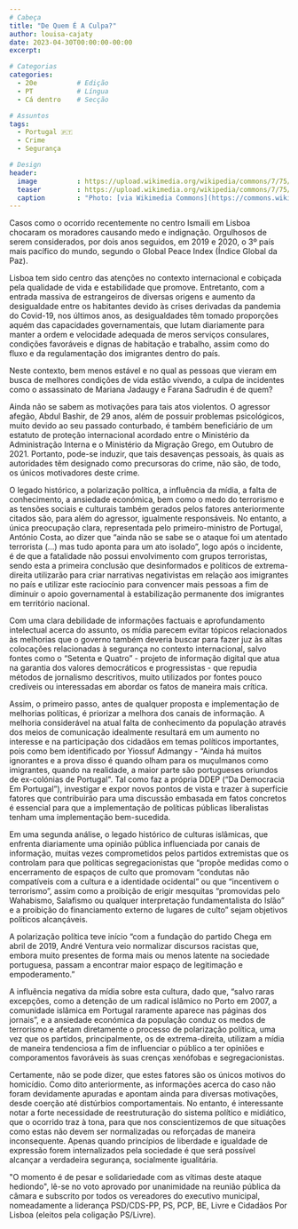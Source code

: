 ```yaml
---
# Cabeça
title: "De Quem É A Culpa?"
author: louisa-cajaty
date: 2023-04-30T00:00:00-00:00
excerpt:

# Categorias
categories:
  - 20e          # Edição
  - PT           # Língua
  - Cá dentro    # Secção

# Assuntos
tags:
  - Portugal 🇵🇹
  - Crime
  - Segurança

# Design
header:
  image          : https://upload.wikimedia.org/wikipedia/commons/7/75/Lisbon_Ismaili_Center%2C_Portugal.jpg
  teaser         : https://upload.wikimedia.org/wikipedia/commons/7/75/Lisbon_Ismaili_Center%2C_Portugal.jpg
  caption        : "Photo: [via Wikimedia Commons](https://commons.wikimedia.org/wiki/File:Lisbon_Ismaili_Center,_Portugal.jpg)"
---
```


Casos como o ocorrido recentemente no centro Ismaili em Lisboa chocaram os moradores causando medo e indignação. Orgulhosos de serem considerados, por dois anos seguidos, em 2019 e 2020, o 3º país mais pacífico do mundo, segundo o Global Peace Index (Índice Global da Paz).

Lisboa tem sido centro das atenções no contexto internacional e cobiçada pela qualidade de vida e estabilidade que promove. Entretanto, com a entrada massiva de estrangeiros de diversas origens e aumento da desigualdade entre os habitantes devido às crises derivadas da pandemia do Covid-19, nos últimos anos, as desigualdades têm tomado proporções aquém das capacidades governamentais, que lutam diariamente para manter a ordem e velocidade adequada de meros serviços consulares, condições favoráveis e dignas de habitação e trabalho, assim como do fluxo e da regulamentação dos imigrantes dentro do país.

Neste contexto, bem menos estável e no qual as pessoas que vieram em busca de melhores condições de vida estão vivendo, a culpa de incidentes como o assassinato de Mariana Jadaugy e Farana Sadrudin é de quem? 

Ainda não se sabem as motivações para tais atos violentos. O agressor afegão, Abdul Bashir, de 29 anos, além de possuir problemas psicológicos, muito devido ao seu passado conturbado, é também beneficiário de um estatuto de proteção internacional acordado entre o Ministério da Administração Interna e o Ministério da Migração Grego, em Outubro de 2021. Portanto, pode-se induzir, que tais desavenças pessoais, às quais as autoridades têm designado como precursoras do crime, não são, de todo, os únicos motivadores deste crime. 

O legado histórico, a polarização política, a influência da mídia, a falta de conhecimento, a ansiedade económica, bem como o medo do terrorismo e as tensões sociais e culturais também gerados pelos fatores anteriormente citados são, para além do agressor, igualmente responsáveis. No entanto, a única preocupação clara, representada pelo primeiro-ministro de Portugal, António Costa, ao dizer que “ainda não se sabe se o ataque foi um atentado terrorista (...) mas tudo aponta para um ato isolado”, logo após o incidente, é de que a fatalidade não possui envolvimento com grupos terroristas, sendo esta a primeira conclusão que desinformados e políticos de extrema-direita utilizarão para criar narrativas negativistas em relação aos imigrantes no país e utilizar este raciocínio para convencer mais pessoas a fim de diminuir o apoio governamental à estabilização permanente dos imigrantes em território nacional. 

Com uma clara debilidade de informações factuais e aprofundamento intelectual acerca do assunto, os mídia parecem evitar tópicos relacionados às melhorias que o governo também deveria buscar para fazer juz às altas colocações relacionadas à segurança no contexto internacional, salvo fontes como o “Setenta e Quatro” - projeto de informação digital que atua na garantia dos valores democráticos e progressistas - que repudia métodos de jornalismo descritivos, muito utilizados por fontes pouco credíveis ou interessadas em abordar os fatos de maneira mais crítica. 

Assim, o primeiro passo, antes de qualquer proposta e implementação de melhorias políticas, é priorizar a melhora dos canais de informação. A melhoria considerável na atual falta de conhecimento da população através dos meios de comunicação idealmente resultará em um aumento no interesse e na participação dos cidadãos em temas políticos importantes, pois como bem identificado por Yiossuf Admangy - “Ainda há muitos ignorantes e a prova disso é quando olham para os muçulmanos como imigrantes, quando na realidade, a maior parte são portugueses oriundos de ex-colónias de Portugal". Tal como faz a própria DDEP (“Da Democracia Em Portugal”), investigar e expor novos pontos de vista e trazer à superfície fatores que contribuirão para uma discussão embasada em fatos concretos é essencial para que a implementação de políticas públicas liberalistas tenham uma implementação bem-sucedida. 

Em uma segunda análise, o legado histórico de culturas islâmicas, que enfrenta diariamente uma opinião pública influenciada por canais de informação, muitas vezes comprometidos pelos partidos extremistas que os controlam para que políticas segregacionistas que “propõe medidas como o encerramento de espaços de culto que promovam “condutas não compatíveis com a cultura e a identidade ocidental” ou que “incentivem o terrorismo”, assim como a proibição de erigir mesquitas “promovidas pelo Wahabismo, Salafismo ou qualquer interpretação fundamentalista do Islão” e a proibição do financiamento externo de lugares de culto” sejam objetivos políticos alcançáveis. 

A polarização política teve início “com a fundação do partido Chega em abril de 2019, André Ventura veio normalizar discursos racistas que, embora muito presentes de forma mais ou menos latente na sociedade portuguesa, passam a encontrar maior espaço de legitimação e empoderamento.”

A influência negativa da mídia sobre esta cultura, dado que, “salvo raras excepções, como a detenção de um radical islâmico no Porto em 2007, a comunidade islâmica em Portugal raramente aparece nas páginas dos jornais”, e a ansiedade económica da população conduz os medos de terrorismo e afetam diretamente o processo de polarização política, uma vez que os partidos, principalmente, os de extrema-direita, utilizam a mídia de maneira tendenciosa a fim de influenciar o público a ter opiniões e comporamentos favoráveis às suas crenças xenófobas e segregacionistas.

Certamente, não se pode dizer, que estes fatores são os únicos motivos do homicídio. Como dito anteriormente, as informações acerca do caso não foram devidamente apuradas e apontam ainda para diversas motivações, desde coerção até distúrbios comportamentais. No entanto, é interessante notar a forte necessidade de reestruturação do sistema político e midiático, que o ocorrido traz à tona, para que nos conscientizemos de que situações como estas não devem ser normalizadas ou reforçadas de maneira inconsequente. Apenas quando princípios de liberdade e igualdade de expressão forem internalizados pela sociedade é que será possível alcançar a verdadeira segurança, socialmente igualitária. 

"O momento é de pesar e solidariedade com as vítimas deste ataque hediondo", lê-se no voto aprovado por unanimidade na reunião pública da câmara e subscrito por todos os vereadores do executivo municipal, nomeadamente a liderança PSD/CDS-PP, PS, PCP, BE, Livre e Cidadãos Por Lisboa (eleitos pela coligação PS/Livre).